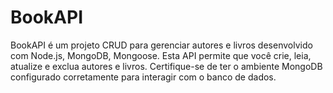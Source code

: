 # BookAPI

BookAPI é um projeto CRUD para gerenciar autores e livros desenvolvido com Node.js, MongoDB, Mongoose.
Esta API permite que você crie, leia, atualize e exclua autores e livros. Certifique-se de ter o ambiente MongoDB configurado corretamente para interagir com o banco de dados.
